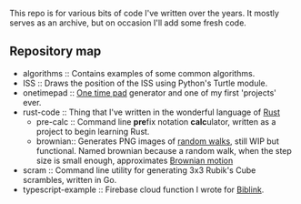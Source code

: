 This repo is for various bits of code I've written over the years.
It mostly serves as an archive, but on occasion I'll add some fresh code.

## Repository map
* algorithms :: Contains examples of some common algorithms.
* ISS :: Draws the position of the ISS using Python's Turtle module.
* onetimepad :: [One time pad](https://en.m.wikipedia.org/wiki/One-time_pad) generator and one of my first 'projects' ever.
* rust-code :: Thing that I've written in the wonderful language of [Rust](https://www.rust-lang.org/)
  * pre-calc :: Command line **pre**fix notation **calc**ulator, written as a project to begin learning Rust.
  * brownian:: Generates PNG images of [random walks](https://en.wikipedia.org/wiki/Random_walk), still WIP but functional.
    	       Named brownian because a random walk, when the step size is small enough, approximates [Brownian motion](https://en.wikipedia.org/wiki/Brownian_motion)
* scram :: Command line utility for generating 3x3 Rubik's Cube scrambles, written in Go.
* typescript-example :: Firebase cloud function I wrote for [Biblink](https://github.com/Biblink/biblink-backend).
